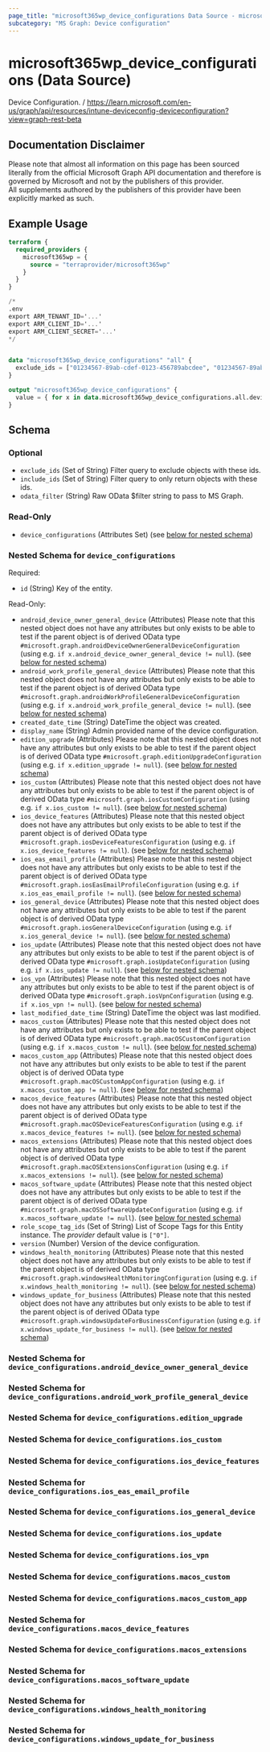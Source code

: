 ```yaml
---
page_title: "microsoft365wp_device_configurations Data Source - microsoft365wp"
subcategory: "MS Graph: Device configuration"
---
```


# microsoft365wp_device_configurations (Data Source)

Device Configuration. / https://learn.microsoft.com/en-us/graph/api/resources/intune-deviceconfig-deviceconfiguration?view=graph-rest-beta

## Documentation Disclaimer

Please note that almost all information on this page has been sourced literally from the official Microsoft Graph API 
documentation and therefore is governed by Microsoft and not by the publishers of this provider.  
All supplements authored by the publishers of this provider have been explicitly marked as such.

## Example Usage

```terraform
terraform {
  required_providers {
    microsoft365wp = {
      source = "terraprovider/microsoft365wp"
    }
  }
}

/*
.env
export ARM_TENANT_ID='...'
export ARM_CLIENT_ID='...'
export ARM_CLIENT_SECRET='...'
*/


data "microsoft365wp_device_configurations" "all" {
  exclude_ids = ["01234567-89ab-cdef-0123-456789abcdee", "01234567-89ab-cdef-0123-456789abcdef"]
}

output "microsoft365wp_device_configurations" {
  value = { for x in data.microsoft365wp_device_configurations.all.device_configurations : x.id => x }
}
```

<!-- schema generated by tfplugindocs -->
## Schema

### Optional

- `exclude_ids` (Set of String) Filter query to exclude objects with these ids.
- `include_ids` (Set of String) Filter query to only return objects with these ids.
- `odata_filter` (String) Raw OData $filter string to pass to MS Graph.

### Read-Only

- `device_configurations` (Attributes Set) (see [below for nested schema](#nestedatt--device_configurations))

<a id="nestedatt--device_configurations"></a>
### Nested Schema for `device_configurations`

Required:

- `id` (String) Key of the entity.

Read-Only:

- `android_device_owner_general_device` (Attributes) Please note that this nested object does not have any attributes but only exists to be able to test if the parent object is of derived OData type `#microsoft.graph.androidDeviceOwnerGeneralDeviceConfiguration` (using e.g. `if x.android_device_owner_general_device != null`). (see [below for nested schema](#nestedatt--device_configurations--android_device_owner_general_device))
- `android_work_profile_general_device` (Attributes) Please note that this nested object does not have any attributes but only exists to be able to test if the parent object is of derived OData type `#microsoft.graph.androidWorkProfileGeneralDeviceConfiguration` (using e.g. `if x.android_work_profile_general_device != null`). (see [below for nested schema](#nestedatt--device_configurations--android_work_profile_general_device))
- `created_date_time` (String) DateTime the object was created.
- `display_name` (String) Admin provided name of the device configuration.
- `edition_upgrade` (Attributes) Please note that this nested object does not have any attributes but only exists to be able to test if the parent object is of derived OData type `#microsoft.graph.editionUpgradeConfiguration` (using e.g. `if x.edition_upgrade != null`). (see [below for nested schema](#nestedatt--device_configurations--edition_upgrade))
- `ios_custom` (Attributes) Please note that this nested object does not have any attributes but only exists to be able to test if the parent object is of derived OData type `#microsoft.graph.iosCustomConfiguration` (using e.g. `if x.ios_custom != null`). (see [below for nested schema](#nestedatt--device_configurations--ios_custom))
- `ios_device_features` (Attributes) Please note that this nested object does not have any attributes but only exists to be able to test if the parent object is of derived OData type `#microsoft.graph.iosDeviceFeaturesConfiguration` (using e.g. `if x.ios_device_features != null`). (see [below for nested schema](#nestedatt--device_configurations--ios_device_features))
- `ios_eas_email_profile` (Attributes) Please note that this nested object does not have any attributes but only exists to be able to test if the parent object is of derived OData type `#microsoft.graph.iosEasEmailProfileConfiguration` (using e.g. `if x.ios_eas_email_profile != null`). (see [below for nested schema](#nestedatt--device_configurations--ios_eas_email_profile))
- `ios_general_device` (Attributes) Please note that this nested object does not have any attributes but only exists to be able to test if the parent object is of derived OData type `#microsoft.graph.iosGeneralDeviceConfiguration` (using e.g. `if x.ios_general_device != null`). (see [below for nested schema](#nestedatt--device_configurations--ios_general_device))
- `ios_update` (Attributes) Please note that this nested object does not have any attributes but only exists to be able to test if the parent object is of derived OData type `#microsoft.graph.iosUpdateConfiguration` (using e.g. `if x.ios_update != null`). (see [below for nested schema](#nestedatt--device_configurations--ios_update))
- `ios_vpn` (Attributes) Please note that this nested object does not have any attributes but only exists to be able to test if the parent object is of derived OData type `#microsoft.graph.iosVpnConfiguration` (using e.g. `if x.ios_vpn != null`). (see [below for nested schema](#nestedatt--device_configurations--ios_vpn))
- `last_modified_date_time` (String) DateTime the object was last modified.
- `macos_custom` (Attributes) Please note that this nested object does not have any attributes but only exists to be able to test if the parent object is of derived OData type `#microsoft.graph.macOSCustomConfiguration` (using e.g. `if x.macos_custom != null`). (see [below for nested schema](#nestedatt--device_configurations--macos_custom))
- `macos_custom_app` (Attributes) Please note that this nested object does not have any attributes but only exists to be able to test if the parent object is of derived OData type `#microsoft.graph.macOSCustomAppConfiguration` (using e.g. `if x.macos_custom_app != null`). (see [below for nested schema](#nestedatt--device_configurations--macos_custom_app))
- `macos_device_features` (Attributes) Please note that this nested object does not have any attributes but only exists to be able to test if the parent object is of derived OData type `#microsoft.graph.macOSDeviceFeaturesConfiguration` (using e.g. `if x.macos_device_features != null`). (see [below for nested schema](#nestedatt--device_configurations--macos_device_features))
- `macos_extensions` (Attributes) Please note that this nested object does not have any attributes but only exists to be able to test if the parent object is of derived OData type `#microsoft.graph.macOSExtensionsConfiguration` (using e.g. `if x.macos_extensions != null`). (see [below for nested schema](#nestedatt--device_configurations--macos_extensions))
- `macos_software_update` (Attributes) Please note that this nested object does not have any attributes but only exists to be able to test if the parent object is of derived OData type `#microsoft.graph.macOSSoftwareUpdateConfiguration` (using e.g. `if x.macos_software_update != null`). (see [below for nested schema](#nestedatt--device_configurations--macos_software_update))
- `role_scope_tag_ids` (Set of String) List of Scope Tags for this Entity instance. The _provider_ default value is `["0"]`.
- `version` (Number) Version of the device configuration.
- `windows_health_monitoring` (Attributes) Please note that this nested object does not have any attributes but only exists to be able to test if the parent object is of derived OData type `#microsoft.graph.windowsHealthMonitoringConfiguration` (using e.g. `if x.windows_health_monitoring != null`). (see [below for nested schema](#nestedatt--device_configurations--windows_health_monitoring))
- `windows_update_for_business` (Attributes) Please note that this nested object does not have any attributes but only exists to be able to test if the parent object is of derived OData type `#microsoft.graph.windowsUpdateForBusinessConfiguration` (using e.g. `if x.windows_update_for_business != null`). (see [below for nested schema](#nestedatt--device_configurations--windows_update_for_business))

<a id="nestedatt--device_configurations--android_device_owner_general_device"></a>
### Nested Schema for `device_configurations.android_device_owner_general_device`


<a id="nestedatt--device_configurations--android_work_profile_general_device"></a>
### Nested Schema for `device_configurations.android_work_profile_general_device`


<a id="nestedatt--device_configurations--edition_upgrade"></a>
### Nested Schema for `device_configurations.edition_upgrade`


<a id="nestedatt--device_configurations--ios_custom"></a>
### Nested Schema for `device_configurations.ios_custom`


<a id="nestedatt--device_configurations--ios_device_features"></a>
### Nested Schema for `device_configurations.ios_device_features`


<a id="nestedatt--device_configurations--ios_eas_email_profile"></a>
### Nested Schema for `device_configurations.ios_eas_email_profile`


<a id="nestedatt--device_configurations--ios_general_device"></a>
### Nested Schema for `device_configurations.ios_general_device`


<a id="nestedatt--device_configurations--ios_update"></a>
### Nested Schema for `device_configurations.ios_update`


<a id="nestedatt--device_configurations--ios_vpn"></a>
### Nested Schema for `device_configurations.ios_vpn`


<a id="nestedatt--device_configurations--macos_custom"></a>
### Nested Schema for `device_configurations.macos_custom`


<a id="nestedatt--device_configurations--macos_custom_app"></a>
### Nested Schema for `device_configurations.macos_custom_app`


<a id="nestedatt--device_configurations--macos_device_features"></a>
### Nested Schema for `device_configurations.macos_device_features`


<a id="nestedatt--device_configurations--macos_extensions"></a>
### Nested Schema for `device_configurations.macos_extensions`


<a id="nestedatt--device_configurations--macos_software_update"></a>
### Nested Schema for `device_configurations.macos_software_update`


<a id="nestedatt--device_configurations--windows_health_monitoring"></a>
### Nested Schema for `device_configurations.windows_health_monitoring`


<a id="nestedatt--device_configurations--windows_update_for_business"></a>
### Nested Schema for `device_configurations.windows_update_for_business`
